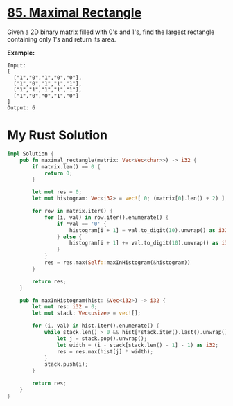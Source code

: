 # [85. Maximal Rectangle](https://leetcode.com/problems/maximal-rectangle/)

Given a 2D binary matrix filled with 0's and 1's, find the largest rectangle containing only 1's and return its area.

**Example:**

```
Input:
[
  ["1","0","1","0","0"],
  ["1","0","1","1","1"],
  ["1","1","1","1","1"],
  ["1","0","0","1","0"]
]
Output: 6
```

# My Rust Solution

```rust
impl Solution {
    pub fn maximal_rectangle(matrix: Vec<Vec<char>>) -> i32 {
        if matrix.len() == 0 {
            return 0;
        }

        let mut res = 0;
        let mut histogram: Vec<i32> = vec![ 0; (matrix[0].len() + 2) ];

        for row in matrix.iter() {
            for (i, val) in row.iter().enumerate() {
                if *val == '0' {
                    histogram[i + 1] = val.to_digit(10).unwrap() as i32;
                } else {
                    histogram[i + 1] += val.to_digit(10).unwrap() as i32;
                }
            }
            res = res.max(Self::maxInHistogram(&histogram))
        }

        return res;
    }

    pub fn maxInHistogram(hist: &Vec<i32>) -> i32 {
        let mut res: i32 = 0;
        let mut stack: Vec<usize> = vec![];

        for (i, val) in hist.iter().enumerate() {
            while stack.len() > 0 && hist[*stack.iter().last().unwrap()] > *val {
                let j = stack.pop().unwrap();
                let width = (i - stack[stack.len() - 1] - 1) as i32;
                res = res.max(hist[j] * width);
            }
            stack.push(i);
        }

        return res;
    }
}
```
